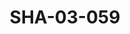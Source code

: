 ---
pid: SHA-03-059
title: SHA-03-059
language: en
original_label: 
rights: Sharhabil Ahmed
location_of_original: Sharhabil Ahmed
photographer_or_studio: 
scanned_from: photograph 10.1 by 14.4
_date: 1991-1992
location: Khartoum, Khartoum University Publishing House
description: Sharhabil Ahmed concert celebration of a million books
additional_notes: 
permission_display: 'yes'
on_server: 'no'
on_website: 'no'
permalink: /photopages/en/SHA-03-059
layout: photo-page
---